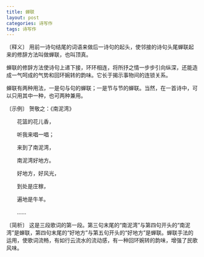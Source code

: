 ```yaml
---
title: 蝉联
layout: post
categories: 诗写作
tags: 诗写作
---
```


〔释义〕 用前一诗句结尾的词语来做后一诗句的起头，使邻接的诗句头尾蝉联起来的修辞方法叫做蝉联，也叫顶真。

蝉联的修辞方法使诗句上递下接，环环相连，将所抒之情一步步引向纵深，还能造成一气呵成的气势和回环婉转的韵味。它长于揭示事物间的连锁关系。

蝉联有两种用法，一是句与句的蝉联；一是节与节的蝉联。当然，在一首诗中，可以只用其中一种，也可两种兼用。

〔示例〕 贺敬之：《南泥湾》

　　花篮的花儿香，

　　听我来唱一唱；

　　来到了南泥湾，

　　南泥湾好地方。

　　好地方，好风光，

　　到处是庄稼，

　　遍地是牛羊。

　　……

〔简析〕 这是三段歌词的第一段。第三句末尾的“南泥湾”与第四句开头的“南泥湾”是蝉联，第四句末尾的“好地方”与第五句开头的“好地方”是蝉联。蝉联手法的运用，使歌词流畅，有如行云流水的流动感，有一种回环婉转的韵味，增强了民歌风味。 